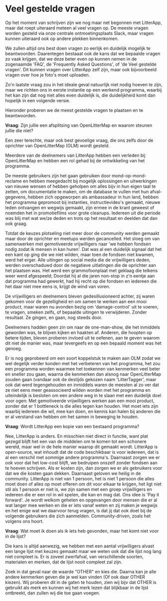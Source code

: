 # Veel gestelde vragen

Op het moment van schrijven zijn we nog maar net begonnen met LitterApp, maar dat roept uiteraard meteen al veel vragen op. De meeste vragen worden gesteld via onze centrale ontmoetingsplaats Slack, maar vragen kunnen uiteraard ook op andere plekken binnenkomen.

We zullen altijd ons best doen vragen zo eerlijk en duidelijk mogelijk te beantwoorden. Daarentegen bestaaat ook de kans dat we bepaalde vragen zo vaak krijgen, dat we deze beter even op kunnen nemen in de zogenaamde 'FAQ', de 'Frequently Asked Questions', of 'de Veel gestelde vragen'. Dit kunnen vragen over LitterApp zelf zijn, maar ook bijvoorbeeld vragen over hoe je foto's moet uploaden.

Zo'n laatste vraag zou in het ideale geval natuurlijk niet nodig hoeven te zijn, maar we richten ons in eerste instantie op een werkend programma, waarbij het kan zijn dat nog niet alles even duidelijk is, die duidelijkheid komt dan hopelijk in een volgende versie.

Hieronder proberen we de meest gestelde vragen te plaatsen en te beantwoorden.


**Vraag**: Zijn jullie een afsplitsing van OpenLitterMap en waarom steunen jullie die niet?

Een zeer terechte, maar ook best gevoelige vraag, die ons zelfs door de oprichter van OpenLitterMap (OLM) wordt gesteld.

Meerdere van de deelnemers van LitterApp hebben een verleden bij OpenLitterMap en hebben een rol gehad bij de ontwikkeling van het programma.

De meeste gebruikers zijn het gaan gebruiken door mond-op-mond-reclame en hebben meegedacht bij mogelijk oplossingen en uitwerkingen van nieuwe wensen of hebben geholpen om alles bijv in hun eigen taal te zetten, om documentatie te maken, om de database te vullen met hun afval-gegevens, hebben zich opgeworpen als ambassadeur in hun land, hebben het programma gepromoot bij instanties, instructievideo's gemaakt, nieuwe leden ontvangen en wegwijs gemaakt, zijn ermee in de krant geweest of noemden het in promotiefilms voor grote cleanups. Iedereen uit die periode was blij met wat we/ze deden en trots op het resultaat en deelden dat dan ook graag.

Totdat de keuzes plotseling niet meer door de community werden gemaakt maar door de oprichter en meetups werden gecancelled. Het sloeg om van samenwerken met gemotiveerde vrijwilligers naar 'we hebben fondsen nodig zodat ik mensen in kan huren'. Dat was al een duidelijk signaal dat het een kant op ging die we niet wilden, maar toen de fondsen niet kwamen, werd het erger. Alle uitingen op social media die de vrijwilligers deden, werden overschaduwd door de negatieve uitlatingen die de oprichter aan het plaatsen was. Het werd een grammofoonplaat met geklaag die telkens weer werd afgespeeld; Doordat hij al die jaren non-stop in z'n eentje aan dat programma had gewerkt, had hij recht op die fondsen en iedereen die het daar niet mee eens is, krijgt de wind van voren.

De vrijwilligers en deelnemers bleven gedesillusioneerd achter, zij waren gekomen voor de gezelligheid en om samen te werken aan een mooi product, maar waren nu avonden bezig om 'damage-control' uit te voeren, te vragen, smeken zelfs, of bepaalde uitingen te verwijderen. Zonder resultaat. Ze gingen, en gaan, nog steeds door.

Deelnemers hadden geen zin om naar de one-man-show, die het inmiddels geworden was, te blijven kijken en haakten af. Anderen, die hoopten op betere tijden, bleven proberen invloed uit te oefenen, aan te geven waarom dit niet de manier was, maar tevergeefs en op een bepaald moment was het genoeg.

Er is nog geprobeerd om een soort koppelstuk te maken aan OLM zodat we wel degelijk verder konden met het verbeteren van het programma, het zou een programma worden waarmee het toekennen van kenmerken veel beter en sneller zou gaan, waarna die kenmerken dan alsnog naar OpenLitterMap zouden gaan (vandaar ook de destijds gekozen naam 'LitterTagger', maar ook dat werd tegengehouden en inmiddels waren de meesten al zo ver dat ze niet eens meer geassocieerd wilden worden met het programma en uiteindelijk is besloten om een andere weg in te slaan met een duidelijk doel voor ogen:
Met gemotiveerde vrijwilligers werken aan een mooi product, zonder dat er 1 bottleneck is die alles tegen kan houden. Het moet iets zijn waarbij iedereen die wil, mee kan doen, en kennis kan halen bij anderen die er al verstand van hebben om het samen in beweging te houden.

**Vraag**: Wordt LitterApp een kopie van een bestaand programma?

Nee, LitterApp is anders.
En misschien niet direct in functie, want plat gezegd blijft het een van de middelen om te komen tot een schonere wereld, maar wel in de hele manier waarop dit gemaakt wordt.
LitterApp is open-source, wat inhoudt dat de code beschikbaar is voor iedereen, dat is al een verschil met sommige andere programma's.
Daarnaast zorgen we er ook voor dat het low-cost blijft, we bedruipen onszelf zonder fondsen aan te hoeven schrijven. Als er kosten zijn, dan zorgen we er als gebruikers voor dat we die kosten gaan dekken.
Daarnaast geloven we heilig in de community. LitterApp is niet van 1 persoon, het is niet 1 persoon die alles moet doen of alles op moet offeren om dit voor elkaar te krijgen, het ligt niet stil als 1 persoon er niet is, we zijn samen met een groep vrijwilligers en iedereen die er een rol in wil spelen, die kan en mag dat. Ons idee is 'Pay it forward'. Je wordt welkom geheten en opgevangen door mensen die er al wat langer mee werken en die er iets vanaf weten en zij maken je wegwijs en het enige wat we daarvoor terug vragen, is dat jij dat ook doet bij de volgende gebruikers die zich aanmelden.
Community-driven, zoals het volgens ons hoort.

**Vraag**: Wat moet ik doen als ik iets heb gevonden, maar het komt niet voor in de lijst?

Die kans is altijd aanwezig, we hebben met een aantal vrijwilligers alvast een lange lijst met keuzes gemaakt maar we weten ook dat die lijst nog lang niet compleet is. Er is zoveel zwerfafval, van verschillende soorten, materialen en merken, dat de lijst nooit compleet zal zijn.

Zoek in dat geval naar de waarde "OTHER" en kies die. Daarna kan je alle andere kenmerken geven die je wel kan vinden (Of ook daar OTHER kiezen). Wij proberen dit in de gaten te houden, zien wij bijv dat OTHER is gebruikt als merk en kunnen wij het merk lezen dat blijkbaar in de lijst ontbreekt, dan zullen wij die toe gaan voegen.

